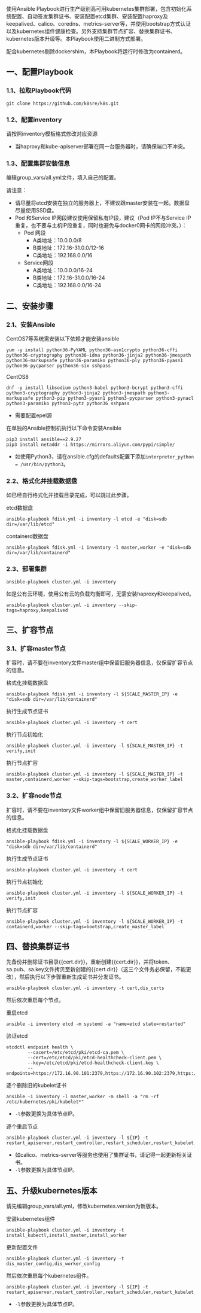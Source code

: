 使用Ansible Playbook进行生产级别高可用kubernetes集群部署，包含初始化系统配置、自动签发集群证书、安装配置etcd集群、安装配置haproxy及keepalived、calico、coredns、metrics-server等，并使用bootstrap方式认证以及kubernetes组件健康检查。另外支持集群节点扩容、替换集群证书、kubernetes版本升级等。本Playbook使用二进制方式部署。

配合kubernetes剔除dockershim，本Playbook将运行时修改为containerd。



## 一、配置Playbook

### 1.1、拉取Playbook代码

```
git clone https://github.com/k8sre/k8s.git
```



### 1.2、配置inventory

请按照inventory模板格式修改对应资源

- 当haproxy和kube-apiserver部署在同一台服务器时，请确保端口不冲突。



### 1.3、配置集群安装信息

编辑group_vars/all.yml文件，填入自己的配置。

请注意：

- 请尽量将etcd安装在独立的服务器上，不建议跟master安装在一起。数据盘尽量使用SSD盘。
- Pod 和Service IP网段建议使用保留私有IP段，建议（Pod IP不与Service IP重复，也不要与主机IP段重复，同时也避免与docker0网卡的网段冲突。）：
  - Pod 网段
    - A类地址：10.0.0.0/8
    - B类地址：172.16-31.0.0/12-16
    - C类地址：192.168.0.0/16
  - Service网段
    - A类地址：10.0.0.0/16-24
    - B类地址：172.16-31.0.0/16-24
    - C类地址：192.168.0.0/16-24



## 二、安装步骤

### 2.1、安装Ansible

CentOS7等系统需安装以下依赖才能安装ansible

```
yum -y install python36-PyYAML python36-asn1crypto python36-cffi python36-cryptography python36-idna python36-jinja2 python36-jmespath python36-markupsafe python36-paramiko python36-ply python36-pyasn1 python36-pycparser python36-six sshpass
```
CentOS8

```
dnf -y install libsodium python3-babel python3-bcrypt python3-cffi python3-cryptography python3-jinja2 python3-jmespath python3-markupsafe python3-pip python3-pyasn1 python3-pycparser python3-pynacl python3-paramiko python3-pytz python36 sshpass
```

- 需要配置epel源

在单独的Ansible控制机执行以下命令安装Ansible

```
pip3 install ansible==2.9.27
pip3 install netaddr -i https://mirrors.aliyun.com/pypi/simple/
```

- 如使用Python3，请在ansible.cfg的defaults配置下添加`interpreter_python = /usr/bin/python3`。



### 2.2、格式化并挂载数据盘

如已经自行格式化并挂载目录完成，可以跳过此步骤。

etcd数据盘

```
ansible-playbook fdisk.yml -i inventory -l etcd -e "disk=sdb dir=/var/lib/etcd"
```

containerd数据盘

```
ansible-playbook fdisk.yml -i inventory -l master,worker -e "disk=sdb dir=/var/lib/containerd"
```



### 2.3、部署集群

```
ansible-playbook cluster.yml -i inventory
```

如是公有云环境，使用公有云的负载均衡即可，无需安装haproxy和keepalived。

```
ansible-playbook cluster.yml -i inventory --skip-tags=haproxy,keepalived
```



## 三、扩容节点

### 3.1、扩容master节点

扩容时，请不要在inventory文件master组中保留旧服务器信息，仅保留扩容节点的信息。

格式化挂载数据盘

```
ansible-playbook fdisk.yml -i inventory -l ${SCALE_MASTER_IP} -e "disk=sdb dir=/var/lib/containerd"
```

执行生成节点证书

```
ansible-playbook cluster.yml -i inventory -t cert
```

执行节点初始化

```
ansible-playbook cluster.yml -i inventory -l ${SCALE_MASTER_IP} -t verify,init
```

执行节点扩容

```
ansible-playbook cluster.yml -i inventory -l ${SCALE_MASTER_IP} -t master,containerd,worker --skip-tags=bootstrap,create_worker_label
```



### 3.2、扩容node节点

扩容时，请不要在inventory文件worker组中保留旧服务器信息，仅保留扩容节点的信息。

格式化挂载数据盘

```
ansible-playbook fdisk.yml -i inventory -l ${SCALE_WORKER_IP} -e "disk=sdb dir=/var/lib/containerd"
```

执行生成节点证书

```
ansible-playbook cluster.yml -i inventory -t cert
```

执行节点初始化

```
ansible-playbook cluster.yml -i inventory -l ${SCALE_WORKER_IP} -t verify,init
```

执行节点扩容

```
ansible-playbook cluster.yml -i inventory -l ${SCALE_WORKER_IP} -t containerd,worker --skip-tags=bootstrap,create_master_label
```



## 四、替换集群证书

先备份并删除证书目录{{cert.dir}}，重新创建{{cert.dir}}，并将token、sa.pub、sa.key文件拷贝至新创建的{{cert.dir}}（这三个文件务必保留，不能更改），然后执行以下步骤重新生成证书并分发证书。

```
ansible-playbook cluster.yml -i inventory -t cert,dis_certs
```

然后依次重启每个节点。

重启etcd

```
ansible -i inventory etcd -m systemd -a "name=etcd state=restarted"
```

验证etcd

```
etcdctl endpoint health \
        --cacert=/etc/etcd/pki/etcd-ca.pem \
        --cert=/etc/etcd/pki/etcd-healthcheck-client.pem \
        --key=/etc/etcd/pki/etcd-healthcheck-client.key \
        --endpoints=https://172.16.90.101:2379,https://172.16.90.102:2379,https://172.16.90.103:2379
```

逐个删除旧的kubelet证书

```
ansible -i inventory -l master,worker -m shell -a "rm -rf /etc/kubernetes/pki/kubelet*"
```

- `-l`参数更换为具体节点IP。

逐个重启节点

```
ansible-playbook cluster.yml -i inventory -l ${IP} -t restart_apiserver,restart_controller,restart_scheduler,restart_kubelet,restart_proxy,healthcheck
```

- 如calico、metrics-server等服务也使用了集群证书，请记得一起更新相关证书。
-  `-l`参数更换为具体节点IP。



## 五、升级kubernetes版本

请先编辑group_vars/all.yml，修改kubernetes.version为新版本。

安装kubernetes组件

```
ansible-playbook cluster.yml -i inventory -t install_kubectl,install_master,install_worker
```

更新配置文件

```
ansible-playbook cluster.yml -i inventory -t dis_master_config,dis_worker_config
```

然后依次重启每个kubernetes组件。

```
ansible-playbook cluster.yml -i inventory -l ${IP} -t restart_apiserver,restart_controller,restart_scheduler,restart_kubelet,restart_proxy,healthcheck
```

- `-l`参数更换为具体节点IP。

